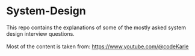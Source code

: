 # System-Design
This repo contains the explanations of some of the mostly asked system design interview questions.
<br></br>
Most of the content is taken from: https://www.youtube.com/@codeKarle
